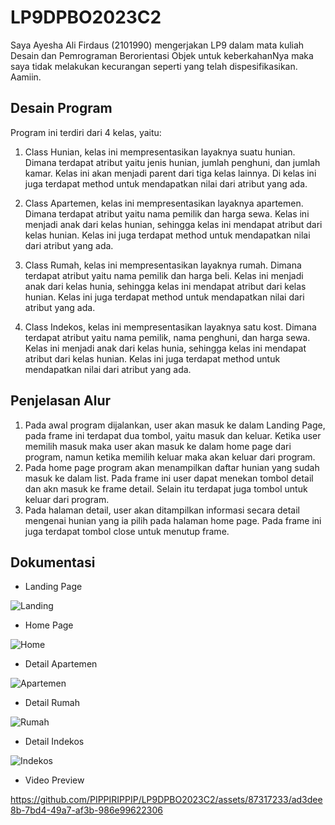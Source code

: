 # LP9DPBO2023C2
Saya Ayesha Ali Firdaus (2101990) mengerjakan LP9 dalam mata kuliah Desain dan Pemrograman Berorientasi Objek untuk keberkahanNya maka saya tidak melakukan kecurangan seperti yang telah dispesifikasikan. Aamiin.

## Desain Program
Program ini terdiri dari 4 kelas, yaitu:
1. Class Hunian, kelas ini mempresentasikan layaknya suatu hunian. Dimana terdapat atribut yaitu jenis hunian, jumlah penghuni, dan jumlah kamar. Kelas ini akan menjadi parent dari tiga kelas lainnya. Di kelas ini juga terdapat method untuk mendapatkan nilai dari atribut yang ada.

2. Class Apartemen, kelas ini mempresentasikan layaknya apartemen. Dimana terdapat atribut yaitu nama pemilik dan harga sewa. Kelas ini menjadi anak dari kelas hunian, sehingga kelas ini mendapat atribut dari kelas hunian. Kelas ini juga terdapat method untuk mendapatkan nilai dari atribut yang ada.

3. Class Rumah, kelas ini mempresentasikan layaknya rumah. Dimana terdapat atribut yaitu nama pemilik dan harga beli. Kelas ini menjadi anak dari kelas hunia, sehingga kelas ini mendapat atribut dari kelas hunian. Kelas ini juga terdapat method untuk mendapatkan nilai dari atribut yang ada.

4. Class Indekos, kelas ini mempresentasikan layaknya satu kost. Dimana terdapat atribut yaitu nama pemilik, nama penghuni, dan harga sewa. Kelas ini menjadi anak dari kelas hunia, sehingga kelas ini mendapat atribut dari kelas hunian. Kelas ini juga terdapat method untuk mendapatkan nilai dari atribut yang ada.

## Penjelasan Alur
1. Pada awal program dijalankan, user akan masuk ke dalam Landing Page, pada frame ini terdapat dua tombol, yaitu masuk dan keluar. Ketika user memilih masuk maka user akan masuk ke dalam home page dari program, namun ketika memilih keluar maka akan keluar dari program.
2. Pada home page program akan menampilkan daftar hunian yang sudah masuk ke dalam list. Pada frame ini user dapat menekan tombol detail dan akn masuk ke frame detail. Selain itu terdapat juga tombol untuk keluar dari program.
3. Pada halaman detail, user akan ditampilkan informasi secara detail mengenai hunian yang ia pilih pada halaman home page. Pada frame ini juga terdapat tombol close untuk menutup frame.

## Dokumentasi
- Landing Page

![Landing](https://github.com/PIPPIRIPPIP/LP9DPBO2023C2/assets/87317233/bcd084fd-62f2-48f1-b49e-838f3368db21)

- Home Page

![Home](https://github.com/PIPPIRIPPIP/LP9DPBO2023C2/assets/87317233/ced260cd-4e1d-4704-8ae9-0350a11d6b16)

- Detail Apartemen

![Apartemen](https://github.com/PIPPIRIPPIP/LP9DPBO2023C2/assets/87317233/72b8a09a-e485-4683-aaea-fad304bb0458)

- Detail Rumah

![Rumah](https://github.com/PIPPIRIPPIP/LP9DPBO2023C2/assets/87317233/36b5edd9-def6-4c88-a7e7-7970e8f65653)

- Detail Indekos

![Indekos](https://github.com/PIPPIRIPPIP/LP9DPBO2023C2/assets/87317233/5241e8e6-787c-4dd8-a2f7-0f4c6ff0ad6f)

- Video Preview

https://github.com/PIPPIRIPPIP/LP9DPBO2023C2/assets/87317233/ad3dee8b-7bd4-49a7-af3b-986e99622306



